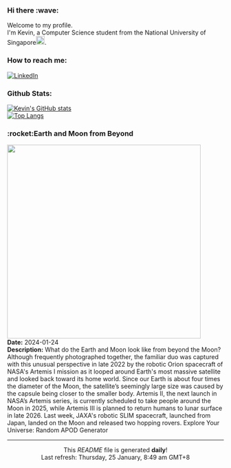 <h3>Hi there :wave:</h3>

Welcome to my profile.   
I'm Kevin, a Computer Science student from the National University of Singapore<img src="https://img.icons8.com/color/96/000000/singapore-circular.png" width="20px"/>.</p>

<h3>How to reach me: </h3>
<a href="https://www.linkedin.com/in/kevin-foong/"><img alt="LinkedIn" src="https://img.shields.io/badge/linkedin-%230077B5.svg?&style=for-the-badge&logo=linkedin&logoColor=white" /></a> 

<h3>Github Stats: </h3> 

[![Kevin's GitHub stats](https://github-readme-stats.vercel.app/api?username=kevin9foong&theme=tokyonight)](https://github.com/anuraghazra/github-readme-stats) <br/>
[![Top Langs](https://github-readme-stats.vercel.app/api/top-langs/?username=kevin9foong&layout=compact&theme=tokyonight)](https://github.com/anuraghazra/github-readme-stats)

<h3>:rocket:Earth and Moon from Beyond</h3> 
<img width="450" src="https:&#x2F;&#x2F;apod.nasa.gov&#x2F;apod&#x2F;image&#x2F;2401&#x2F;EarthMoon_Artemis1Saunders_1600.jpg" /><br/>
<b>Date:</b> 2024-01-24<br/>
<b>Description:</b> What do the Earth and Moon look like from beyond the Moon? Although frequently photographed together, the familiar duo was captured with this unusual perspective in late 2022 by the robotic Orion spacecraft of NASA&#39;s Artemis I mission as it looped around Earth&#39;s most massive satellite and looked back toward its home world. Since our Earth is about four times the diameter of the Moon, the satellite’s seemingly large size was caused by the capsule being closer to the smaller body. Artemis II, the next launch in NASA’s Artemis series, is currently scheduled to take people around the Moon in 2025, while Artemis III is planned to return humans to lunar surface in late 2026. Last week,  JAXA&#39;s robotic SLIM spacecraft, launched from Japan, landed on the Moon and released two hopping rovers.   Explore Your Universe: Random APOD Generator<br/>

------------
<p align="center">This <i>README</i> file is generated <b>daily</b>!</br>
Last refresh: Thursday, 25 January, 8:49 am GMT+8<br />